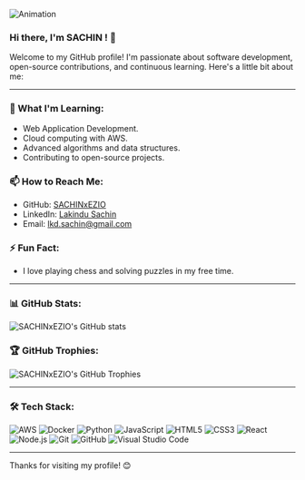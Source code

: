 ![Animation](https://github.com/SACHINxEZIO/animation-gif/blob/main/computer.gif)

### Hi there, I'm SACHIN ! 👋

Welcome to my GitHub profile! I'm passionate about software development, open-source contributions, and continuous learning. Here's a little bit about me:

---

### 🌱 What I'm Learning:

- Web Application Development.
- Cloud computing with AWS.
- Advanced algorithms and data structures.
- Contributing to open-source projects.

### 📫 How to Reach Me:
- GitHub: [SACHINxEZIO](https://github.com/SACHINxEZIO)
- LinkedIn: [Lakindu Sachin](https://www.linkedin.com/in/lakindu-sachin)
- Email: [lkd.sachin@gmail.com](mailto:lkd.sachin@gmail.com)

### ⚡ Fun Fact:
- I love playing chess and solving puzzles in my free time.

---

### 📊 GitHub Stats:
![SACHINxEZIO's GitHub stats](https://github-readme-stats.vercel.app/api?username=SACHINxEZIO&show_icons=true&theme=radical)
<br>

### 🏆 GitHub Trophies:
![SACHINxEZIO's GitHub Trophies](https://github-profile-trophy.vercel.app/?username=SACHINxEZIO&theme=dracula)

---

### 🛠️ Tech Stack:
![AWS](https://img.shields.io/badge/-AWS-232F3E?style=flat&logo=amazon-aws&logoColor=white)
![Docker](https://img.shields.io/badge/-Docker-2496ED?style=flat&logo=docker&logoColor=white)
![Python](https://img.shields.io/badge/-Python-3776AB?style=flat&logo=python&logoColor=white)
![JavaScript](https://img.shields.io/badge/-JavaScript-F7DF1E?style=flat&logo=javascript&logoColor=black)
![HTML5](https://img.shields.io/badge/-HTML5-E34F26?style=flat&logo=html5&logoColor=white)
![CSS3](https://img.shields.io/badge/-CSS3-1572B6?style=flat&logo=css3&logoColor=white)
![React](https://img.shields.io/badge/-React-61DAFB?style=flat&logo=react&logoColor=black)
![Node.js](https://img.shields.io/badge/-Node.js-339933?style=flat&logo=node.js&logoColor=white)
![Git](https://img.shields.io/badge/-Git-F05032?style=flat&logo=git&logoColor=white)
![GitHub](https://img.shields.io/badge/-GitHub-181717?style=flat&logo=github&logoColor=white)
![Visual Studio Code](https://img.shields.io/badge/-VS%20Code-007ACC?style=flat&logo=visual-studio-code&logoColor=white)

---

Thanks for visiting my profile! 😊
